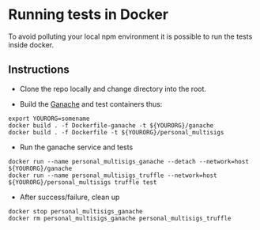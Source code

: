 # Running tests in Docker #

To avoid polluting your local npm environment it is possible to run the tests
inside docker.

## Instructions ##

* Clone the repo locally and change directory into the root.

* Build the [Ganache](https://github.com/trufflesuite/ganache-cli) and test 
containers thus:
```
export YOURORG=somename
docker build . -f Dockerfile-ganache -t ${YOURORG}/ganache
docker build . -f Dockerfile -t ${YOURORG}/personal_multisigs
```

* Run the ganache service and tests
```
docker run --name personal_multisigs_ganache --detach --network=host ${YOURORG}/ganache
docker run --name personal_multisigs_truffle --network=host ${YOURORG}/personal_multisigs truffle test
```

* After success/failure, clean up
```
docker stop personal_multisigs_ganache
docker rm personal_multisigs_ganache personal_multisigs_truffle
```
